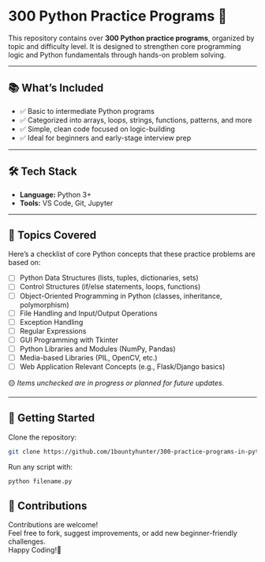 # 300 Python Practice Programs 🐍

This repository contains over **300 Python practice programs**, organized by topic and difficulty level. It is designed to strengthen core programming logic and Python fundamentals through hands-on problem solving.

---

## 📚 What’s Included

- ✅ Basic to intermediate Python programs
- ✅ Categorized into arrays, loops, strings, functions, patterns, and more
- ✅ Simple, clean code focused on logic-building
- ✅ Ideal for beginners and early-stage interview prep

---

## 🛠 Tech Stack

- **Language:** Python 3+
- **Tools:** VS Code, Git, Jupyter

---

## 🧠 Topics Covered

Here’s a checklist of core Python concepts that these practice problems are based on:

- [ ] Python Data Structures (lists, tuples, dictionaries, sets)
- [ ] Control Structures (if/else statements, loops, functions)
- [ ] Object-Oriented Programming in Python (classes, inheritance, polymorphism)
- [ ] File Handling and Input/Output Operations
- [ ]  Exception Handling
- [ ] Regular Expressions
- [ ] GUI Programming with Tkinter
- [ ] Python Libraries and Modules (NumPy, Pandas)
- [ ] Media-based Libraries (PIL, OpenCV, etc.)
- [ ] Web Application Relevant Concepts (e.g., Flask/Django basics)

🟡 *Items unchecked are in progress or planned for future updates.*

---

## 🚀 Getting Started

Clone the repository:
```bash
git clone https://github.com/1bountyhunter/300-practice-programs-in-python.git
```

Run any script with:
```bash
python filename.py
```

## 🤝 Contributions

Contributions are welcome!<br>
Feel free to fork, suggest improvements, or add new beginner-friendly challenges.<br>
Happy Coding!🧋<br>




